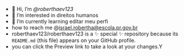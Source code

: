 - 👋 Hi, I’m *@roberthaev123* 
- 👀 I’m interested in direitos humanos 
- 🌱 I’m currently learning  editar meu perfi
- how to reach me @israel.robertha@escola.pr.gov.br
- roberthaev123/roberthaev123 is a ✨ special ✨ repository because its `README.md` (this file) appears on your GitHub profile.
- you can click the Preview link to take a look at your changes.Y

